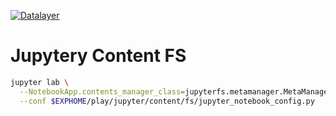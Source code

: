 [![Datalayer](https://raw.githubusercontent.com/datalayer/datalayer/main/res/logo/datalayer-25.svg?sanitize=true)](https://datalayer.io)

# Jupytery Content FS

```bash
jupyter lab \
  --NotebookApp.contents_manager_class=jupyterfs.metamanager.MetaManager \
  --conf $EXPHOME/play/jupyter/content/fs/jupyter_notebook_config.py
```
